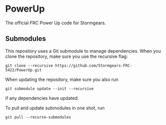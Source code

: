 # PowerUp
The official FRC Power Up code for Stormgears.

## Submodules
This repository uses a Git submodule to manage dependencies. When you clone the repository, make sure you use the recursive flag:
```
git clone --recursive https://github.com/Stormgears-FRC-5422/PowerUp.git
```

When updating the repository, make sure you also run 
```
git submodule update --init --recursive
```
if any dependencies have updated.

To pull and update submodules in one shot, run
```
git pull --recurse-submodules
```
